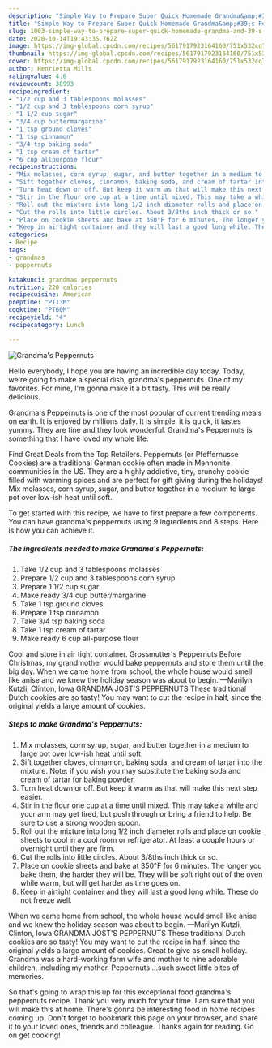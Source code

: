 ```yaml
---
description: "Simple Way to Prepare Super Quick Homemade Grandma&amp;#39;s Peppernuts"
title: "Simple Way to Prepare Super Quick Homemade Grandma&amp;#39;s Peppernuts"
slug: 1003-simple-way-to-prepare-super-quick-homemade-grandma-and-39-s-peppernuts
date: 2020-10-14T19:43:35.762Z
image: https://img-global.cpcdn.com/recipes/5617917923164160/751x532cq70/grandmas-peppernuts-recipe-main-photo.jpg
thumbnail: https://img-global.cpcdn.com/recipes/5617917923164160/751x532cq70/grandmas-peppernuts-recipe-main-photo.jpg
cover: https://img-global.cpcdn.com/recipes/5617917923164160/751x532cq70/grandmas-peppernuts-recipe-main-photo.jpg
author: Henrietta Mills
ratingvalue: 4.6
reviewcount: 38993
recipeingredient:
- "1/2 cup and 3 tablespoons molasses"
- "1/2 cup and 3 tablespoons corn syrup"
- "1 1/2 cup sugar"
- "3/4 cup buttermargarine"
- "1 tsp ground cloves"
- "1 tsp cinnamon"
- "3/4 tsp baking soda"
- "1 tsp cream of tartar"
- "6 cup allpurpose flour"
recipeinstructions:
- "Mix molasses, corn syrup, sugar, and butter together in a medium to large pot over low-ish heat until soft."
- "Sift together cloves, cinnamon, baking soda, and cream of tartar into the mixture. Note: if you wish you may substitute the baking soda and cream of tartar for baking powder."
- "Turn heat down or off. But keep it warm as that will make this next step easier."
- "Stir in the flour one cup at a time until mixed. This may take a while and your arm may get tired, but push through or bring a friend to help. Be sure to use a strong wooden spoon."
- "Roll out the mixture into long 1/2 inch diameter rolls and place on cookie sheets to cool in a cool room or refrigerator. At least a couple hours or overnight until they are firm."
- "Cut the rolls into little circles. About 3/8ths inch thick or so."
- "Place on cookie sheets and bake at 350°F for 6 minutes. The longer you bake them, the harder they will be. They will be soft right out of the oven while warm, but will get harder as time goes on."
- "Keep in airtight container and they will last a good long while. These do not freeze well."
categories:
- Recipe
tags:
- grandmas
- peppernuts

katakunci: grandmas peppernuts 
nutrition: 220 calories
recipecuisine: American
preptime: "PT13M"
cooktime: "PT60M"
recipeyield: "4"
recipecategory: Lunch

---
```



![Grandma&#39;s Peppernuts](https://img-global.cpcdn.com/recipes/5617917923164160/751x532cq70/grandmas-peppernuts-recipe-main-photo.jpg)

Hello everybody, I hope you are having an incredible day today. Today, we're going to make a special dish, grandma&#39;s peppernuts. One of my favorites. For mine, I'm gonna make it a bit tasty. This will be really delicious.

Grandma&#39;s Peppernuts is one of the most popular of current trending meals on earth. It is enjoyed by millions daily. It is simple, it is quick, it tastes yummy. They are fine and they look wonderful. Grandma&#39;s Peppernuts is something that I have loved my whole life.

Find Great Deals from the Top Retailers. Peppernuts (or Pfeffernusse Cookies) are a traditional German cookie often made in Mennonite communities in the US. They are a highly addictive, tiny, crunchy cookie filled with warming spices and are perfect for gift giving during the holidays! Mix molasses, corn syrup, sugar, and butter together in a medium to large pot over low-ish heat until soft.


To get started with this recipe, we have to first prepare a few components. You can have grandma&#39;s peppernuts using 9 ingredients and 8 steps. Here is how you can achieve it.

<!--inarticleads1-->

##### The ingredients needed to make Grandma&#39;s Peppernuts:

1. Take 1/2 cup and 3 tablespoons molasses
1. Prepare 1/2 cup and 3 tablespoons corn syrup
1. Prepare 1 1/2 cup sugar
1. Make ready 3/4 cup butter/margarine
1. Take 1 tsp ground cloves
1. Prepare 1 tsp cinnamon
1. Take 3/4 tsp baking soda
1. Take 1 tsp cream of tartar
1. Make ready 6 cup all-purpose flour


Cool and store in air tight container. Grossmutter&#39;s Peppernuts Before Christmas, my grandmother would bake peppernuts and store them until the big day. When we came home from school, the whole house would smell like anise and we knew the holiday season was about to begin. —Marilyn Kutzli, Clinton, Iowa GRANDMA JOST&#39;S PEPPERNUTS These traditional Dutch cookies are so tasty! You may want to cut the recipe in half, since the original yields a large amount of cookies. 

<!--inarticleads2-->

##### Steps to make Grandma&#39;s Peppernuts:

1. Mix molasses, corn syrup, sugar, and butter together in a medium to large pot over low-ish heat until soft.
1. Sift together cloves, cinnamon, baking soda, and cream of tartar into the mixture. Note: if you wish you may substitute the baking soda and cream of tartar for baking powder.
1. Turn heat down or off. But keep it warm as that will make this next step easier.
1. Stir in the flour one cup at a time until mixed. This may take a while and your arm may get tired, but push through or bring a friend to help. Be sure to use a strong wooden spoon.
1. Roll out the mixture into long 1/2 inch diameter rolls and place on cookie sheets to cool in a cool room or refrigerator. At least a couple hours or overnight until they are firm.
1. Cut the rolls into little circles. About 3/8ths inch thick or so.
1. Place on cookie sheets and bake at 350°F for 6 minutes. The longer you bake them, the harder they will be. They will be soft right out of the oven while warm, but will get harder as time goes on.
1. Keep in airtight container and they will last a good long while. These do not freeze well.


When we came home from school, the whole house would smell like anise and we knew the holiday season was about to begin. —Marilyn Kutzli, Clinton, Iowa GRANDMA JOST&#39;S PEPPERNUTS These traditional Dutch cookies are so tasty! You may want to cut the recipe in half, since the original yields a large amount of cookies. Great to give as small holiday. Grandma was a hard-working farm wife and mother to nine adorable children, including my mother. Peppernuts …such sweet little bites of memories. 

So that's going to wrap this up for this exceptional food grandma&#39;s peppernuts recipe. Thank you very much for your time. I am sure that you will make this at home. There's gonna be interesting food in home recipes coming up. Don't forget to bookmark this page on your browser, and share it to your loved ones, friends and colleague. Thanks again for reading. Go on get cooking!
